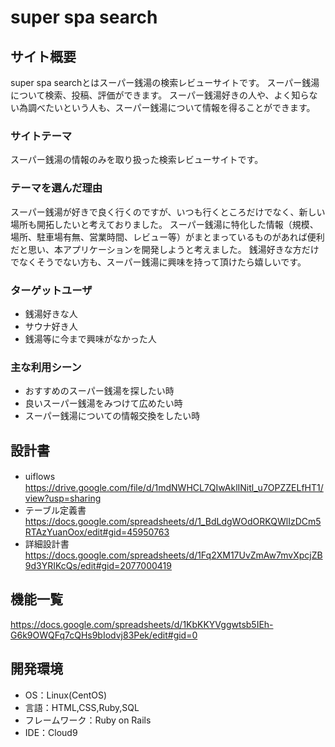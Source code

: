 # super spa search

## サイト概要
super spa searchとはスーパー銭湯の検索レビューサイトです。
スーパー銭湯について検索、投稿、評価ができます。
スーパー銭湯好きの人や、よく知らない為調べたいという人も、スーパー銭湯について情報を得ることができます。

### サイトテーマ
スーパー銭湯の情報のみを取り扱った検索レビューサイトです。

### テーマを選んだ理由
スーパー銭湯が好きで良く行くのですが、いつも行くところだけでなく、新しい場所も開拓したいと考えておりました。
スーパー銭湯に特化した情報（規模、場所、駐車場有無、営業時間、レビュー等）がまとまっているものがあれば便利だと思い、本アプリケーションを開発しようと考えました。
銭湯好きな方だけでなくそうでない方も、スーパー銭湯に興味を持って頂けたら嬉しいです。

### ターゲットユーザ
* 銭湯好きな人
* サウナ好き人
* 銭湯等に今まで興味がなかった人

### 主な利用シーン
* おすすめのスーパー銭湯を探したい時
* 良いスーパー銭湯をみつけて広めたい時
* スーパー銭湯についての情報交換をしたい時

## 設計書
* uiflows　https://drive.google.com/file/d/1mdNWHCL7QIwAklINitl_u7OPZZELfHT1/view?usp=sharing
* テーブル定義書　https://docs.google.com/spreadsheets/d/1_BdLdgWOdORKQWlIzDCm5RTAzYuanOox/edit#gid=45950763
* 詳細設計書　https://docs.google.com/spreadsheets/d/1Fq2XM17UvZmAw7mvXpcjZB9d3YRIKcQs/edit#gid=2077000419

## 機能一覧
https://docs.google.com/spreadsheets/d/1KbKKYVggwtsb5IEh-G6k9OWQFq7cQHs9bIodvj83Pek/edit#gid=0

## 開発環境
- OS：Linux(CentOS)
- 言語：HTML,CSS,Ruby,SQL
- フレームワーク：Ruby on Rails
- IDE：Cloud9
